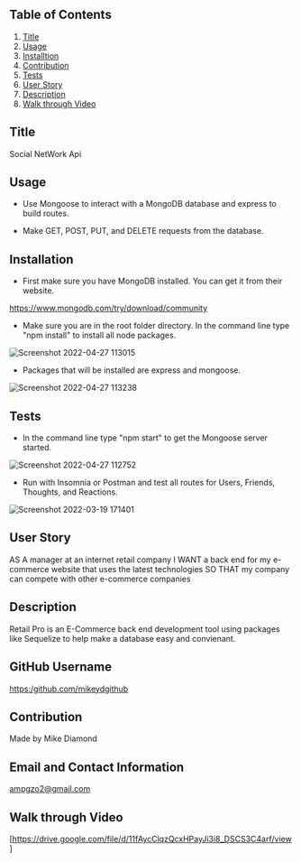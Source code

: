 
  ## Table of Contents
  1. [Title](#Title)
  2. [Usage](#Usage)
  3. [Installtion](#Installtion)
  5. [Contribution](#Contribution)
  6. [Tests](#Test)
  7. [User Story](#Story)
  8. [Description](#Description)
  9. [Walk through Video](#Video)

  ## Title

  Social NetWork Api
  
  ## Usage

  * Use Mongoose to interact with a MongoDB database and express to build routes.

  * Make GET, POST, PUT, and DELETE requests from the database.

  ## Installation
  
  * First make sure you have MongoDB installed. You can get it from their website. 

  https://www.mongodb.com/try/download/community

  * Make sure you are in the root folder directory. In the command line type "npm install" to install all node packages.
  
  ![Screenshot 2022-04-27 113015](https://user-images.githubusercontent.com/94988620/165555208-e160cdc2-6951-4ce9-883b-09789432edb1.png)
  
  * Packages that will be installed are express and mongoose. 
  
  ![Screenshot 2022-04-27 113238](https://user-images.githubusercontent.com/94988620/165555720-2aa71671-dc2e-4417-943c-98b0f8f4d520.png)
  

  ## Tests
  
  * In the command line type "npm start" to get the Mongoose server started.
  
  ![Screenshot 2022-04-27 112752](https://user-images.githubusercontent.com/94988620/165555045-b637a52f-b235-4d28-a960-649d65d32edb.png)

  
  * Run with Insomnia or Postman and test all routes for Users, Friends, Thoughts, and Reactions.
  
  ![Screenshot 2022-03-19 171401](https://user-images.githubusercontent.com/94988620/159138590-38510e8d-befb-4173-be24-60c59633084d.jpg)

  
  ## User Story

  AS A manager at an internet retail company
  I WANT a back end for my e-commerce website that uses the latest technologies
  SO THAT my company can compete with other e-commerce companies

  ## Description

  Retail Pro is an E-Commerce back end development tool using packages like Sequelize to help make a database easy and convienant. 

  ## GitHub Username
    
  [https:/github.com/mikeydgithub](https:/github.com/mikeydgithub)
  
  ## Contribution

  Made by Mike Diamond
  
  ## Email and Contact Information
     
  ampgzo2@gmail.com

  ## Walk through Video
  [https://drive.google.com/file/d/11fAycClqzQcxHPayJi3i8_DSCS3C4arf/view]
  
